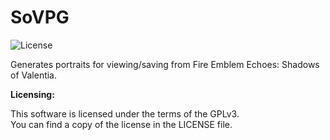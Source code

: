 # SoVPG
![License](https://img.shields.io/badge/License-GPLv3-blue.svg)

Generates portraits for viewing/saving from Fire Emblem Echoes: Shadows of Valentia.


**Licensing:**

This software is licensed under the terms of the GPLv3.  
You can find a copy of the license in the LICENSE file.
